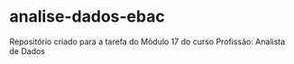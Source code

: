 # analise-dados-ebac
Repositório criado para a tarefa do Módulo 17 do curso Profissão: Analista de Dados
